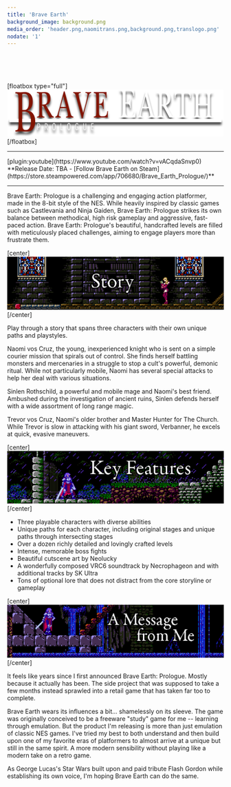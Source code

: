 ```yaml
---
title: 'Brave Earth'
background_image: background.png
media_order: 'header.png,naomitrans.png,background.png,translogo.png'
nodate: '1'
---
```


<br><br><br><br>
[floatbox type="full"]
![translogo](translogo.png "translogo")
[/floatbox]
<hr>
[plugin:youtube](https://www.youtube.com/watch?v=vACqdaSnvp0)
**Release Date: TBA - [Follow Brave Earth on Steam](https://store.steampowered.com/app/706680/Brave_Earth_Prologue/)**
<hr>
Brave Earth: Prologue is a challenging and engaging action platformer, made in the 8-bit style of the NES. While heavily inspired by classic games such as Castlevania and Ninja Gaiden, Brave Earth: Prologue strikes its own balance between methodical, high risk gameplay and aggressive, fast-paced action. Brave Earth: Prologue's beautiful, handcrafted levels are filled with meticulously placed challenges, aiming to engage players more than frustrate them.

[center]![story](story.gif "story")[/center]

Play through a story that spans three characters with their own unique paths and playstyles.

Naomi vos Cruz, the young, inexperienced knight who is sent on a simple courier mission that spirals out of control. She finds herself battling monsters and mercenaries in a struggle to stop a cult's powerful, demonic ritual. While not particularly mobile, Naomi has several special attacks to help her deal with various situations.

Sinlen Rothschild, a powerful and mobile mage and Naomi's best friend. Ambushed during the investigation of ancient ruins, Sinlen defends herself with a wide assortment of long range magic.

Trevor vos Cruz, Naomi's older brother and Master Hunter for The Church. While Trevor is slow in attacking with his giant sword, Verbanner, he excels at quick, evasive maneuvers.

[center]![keyfeatures](keyfeatures.gif "keyfeatures")[/center]

* Three playable characters with diverse abilities
* Unique paths for each character, including original stages and unique paths through intersecting stages
* Over a dozen richly detailed and lovingly crafted levels
* Intense, memorable boss fights
* Beautiful cutscene art by Neolucky
* A wonderfully composed VRC6 soundtrack by Necrophageon and with additional tracks by SK Ultra
* Tons of optional lore that does not distract from the core storyline or gameplay

[center]![dev](dev.gif "dev")[/center]

It feels like years since I first announced Brave Earth: Prologue. Mostly because it actually has been. The side project that was supposed to take a few months instead sprawled into a retail game that has taken far too to complete.

Brave Earth wears its influences a bit... shamelessly on its sleeve. The game was originally conceived to be a freeware "study" game for me -- learning through emulation. But the product I'm releasing is more than just emulation of classic NES games. I've tried my best to both understand and then build upon one of my favorite eras of platformers to almost arrive at a unique but still in the same spirit. A more modern sensibility without playing like a modern take on a retro game.

As George Lucas's Star Wars built upon and paid tribute Flash Gordon while establishing its own voice, I'm hoping Brave Earth can do the same.